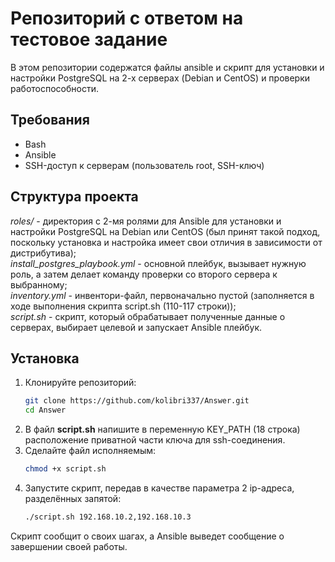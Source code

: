 # Репозиторий с ответом на тестовое задание

В этом репозитории содержатся файлы ansible и скрипт для установки и настройки 
PostgreSQL на 2-х серверах (Debian и CentOS) и проверки работоспособности.


## Требования

- Bash
- Ansible
- SSH-доступ к серверам (пользователь root, SSH-ключ)

## Структура проекта

*roles/* - директория с 2-мя ролями для Ansible для установки и настройки PostgreSQL на Debian или CentOS (был принят такой подход, поскольку установка и настройка имеет свои отличия в зависимости от дистрибутива);  
*install_postgres_playbook.yml* - основной плейбук, вызывает нужную роль, а затем делает команду проверки со второго сервера к выбранному;  
*inventory.yml* - инвентори-файл, первоначально пустой (заполняется в ходе выполнения скрипта script.sh (110-117 строки));  
*script.sh* - скрипт, который обрабатывает полученные данные о серверах, выбирает целевой и запускает Ansible плейбук.

## Установка

1. Клонируйте репозиторий:
   ```bash
   git clone https://github.com/kolibri337/Answer.git
   cd Answer
   ```
2. В файл **script.sh** напишите в переменную KEY_PATH (18 строка) расположение приватной части ключа для ssh-соединения.
3. Сделайте файл исполняемым:
   ```bash
   chmod +x script.sh
   ```
4. Запустите скрипт, передав в качестве параметра 2 ip-адреса, разделённых запятой:
   ```bash
   ./script.sh 192.168.10.2,192.168.10.3
   ```
Скрипт сообщит о своих шагах, а Ansible выведет сообщение о завершении своей работы.

